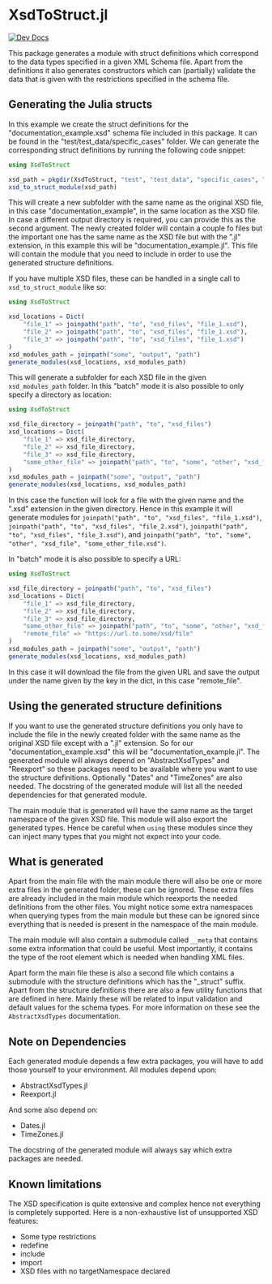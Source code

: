 # XsdToStruct.jl

[![Dev Docs](https://img.shields.io/badge/docs-dev-blue.svg)](https://tom-lemmens.github.io/XmlStructTools.jl/XsdToStruct.jl/dev/)

This package generates a module with struct definitions which correspond to the data types specified in a given XML Schema file. Apart from the definitions it also generates constructors which can (partially) validate the data that is given with the restrictions specified in the schema file.

## Generating the Julia structs

In this example we create the struct definitions for the "documentation_example.xsd" schema file included in this package. It can be found in the "test/test_data/specific_cases" folder. We can generate the corresponding struct definitions by running the following code snippet:

```julia
using XsdToStruct

xsd_path = pkgdir(XsdToStruct, "test", "test_data", "specific_cases", "documentation_example.xsd")
xsd_to_struct_module(xsd_path)
```

This will create a new subfolder with the same name as the original XSD file, in this case "documentation_example", in the same location as the XSD file. In case a different output directory is required, you can provide this as the second argument. The newly created folder will contain a couple fo files but the important one has the same name as the XSD file but with the ".jl" extension, in this example this will be "documentation_example.jl". This file will contain the module that you need to include in order to use the generated structure definitions.

If you have multiple XSD files, these can be handled in a single call to `xsd_to_struct_module` like so:

```julia
using XsdToStruct

xsd_locations = Dict(
    "file_1" => joinpath("path", "to", "xsd_files", "file_1.xsd"),
    "file_2" => joinpath("path", "to", "xsd_files", "file_1.xsd"),
    "file_3" => joinpath("path", "to", "xsd_files", "file_1.xsd")
)
xsd_modules_path = joinpath("some", "output", "path")
generate_modules(xsd_locations, xsd_modules_path)
```

This will generate a subfolder for each XSD file in the given `xsd_modules_path` folder.
In this "batch" mode it is also possible to only specify a directory as location:

```julia
using XsdToStruct

xsd_file_directory = joinpath("path", "to", "xsd_files")
xsd_locations = Dict(
    "file_1" => xsd_file_directory,
    "file_2" => xsd_file_directory,
    "file_3" => xsd_file_directory,
    "some_other_file" => joinpath("path", "to", "some", "other", "xsd_file", "some_other_file.xsd")
)
xsd_modules_path = joinpath("some", "output", "path")
generate_modules(xsd_locations, xsd_modules_path)
```

In this case the function will look for a file with the given name and the ".xsd" extension in the given directory. Hence in this example it will generate modules for `joinpath("path", "to", "xsd_files", "file_1.xsd")`, `joinpath("path", "to", "xsd_files", "file_2.xsd")`, `joinpath("path", "to", "xsd_files", "file_3.xsd")`, and `joinpath("path", "to", "some", "other", "xsd_file", "some_other_file.xsd")`.

In "batch" mode it is also possible to specify a URL:

```julia
using XsdToStruct

xsd_file_directory = joinpath("path", "to", "xsd_files")
xsd_locations = Dict(
    "file_1" => xsd_file_directory,
    "file_2" => xsd_file_directory,
    "file_3" => xsd_file_directory,
    "some_other_file" => joinpath("path", "to", "some", "other", "xsd_file", "some_other_file.xsd"),
    "remote_file" => "https://url.to.some/xsd/file"
)
xsd_modules_path = joinpath("some", "output", "path")
generate_modules(xsd_locations, xsd_modules_path)
```

In this case it will download the file from the given URL and save the output under the name given by the key in the dict, in this case "remote_file".

## Using the generated structure definitions

If you want to use the generated structure definitions you only have to include the file in the newly created folder with the same name as the original XSD file except with a ".jl" extension. So for our "documentation_example.xsd" this will be "documentation_example.jl". The generated module will always depend on "AbstractXsdTypes" and "Reexport" so these packages need to be available where you want to use the structure definitions. Optionally "Dates" and "TimeZones" are also needed. The docstring of the generated module will list all the needed dependencies for that generated module.

The main module that is generated will have the same name as the target namespace of the given XSD file. This module will also export the generated types. Hence be careful when `using` these modules since they can inject many types that you might not expect into your code.

## What is generated

Apart from the main file with the main module there will also be one or more extra files in the generated folder, these can be ignored. These extra files are already included in the main module which reexports the needed definitions from the other files. You might notice some extra namespaces when querying types from the main module but these can be ignored since everything that is needed is present in the namespace of the main module.

The main module will also contain a submodule called `__meta` that contains some extra information that could be useful. Most importantly, it contains the type of the root element which is needed when handling XML files.

Apart form the main file these is also a second file which contains a submodule with the structure definitions which has the "_struct" suffix. Apart from the structure definitions there are also a few utility functions that are defined in here. Mainly these will be related to input validation and default values for the schema types. For more information on these see the `AbstractXsdTypes` documentation.

## Note on Dependencies

Each generated module depends a few extra packages, you will have to add those yourself to your environment.
All modules depend upon:

* AbstractXsdTypes.jl
* Reexport.jl

And some also depend on:

* Dates.jl
* TimeZones.jl

The docstring of the generated module will always say which extra packages are needed.

## Known limitations

The XSD specification is quite extensive and complex hence not everything is completely supported.
Here is a non-exhaustive list of unsupported XSD features:

* Some type restrictions
* redefine
* include
* import
* XSD files with no targetNamespace declared
